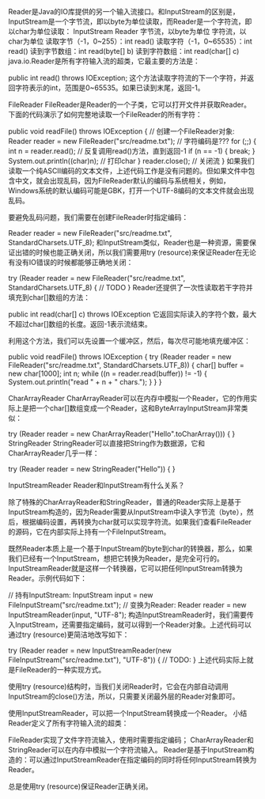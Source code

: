 Reader是Java的IO库提供的另一个输入流接口。和InputStream的区别是，InputStream是一个字节流，即以byte为单位读取，而Reader是一个字符流，即以char为单位读取：
InputStream	Reader
字节流，以byte为单位	字符流，以char为单位
读取字节（-1，0~255）：int read()	读取字符（-1，0~65535）：int read()
读到字节数组：int read(byte[] b)	读到字符数组：int read(char[] c)
java.io.Reader是所有字符输入流的超类，它最主要的方法是：

public int read() throws IOException;
这个方法读取字符流的下一个字符，并返回字符表示的int，范围是0~65535。如果已读到末尾，返回-1。

FileReader
FileReader是Reader的一个子类，它可以打开文件并获取Reader。下面的代码演示了如何完整地读取一个FileReader的所有字符：

public void readFile() throws IOException {
    // 创建一个FileReader对象:
    Reader reader = new FileReader("src/readme.txt"); // 字符编码是???
    for (;;) {
        int n = reader.read(); // 反复调用read()方法，直到返回-1
        if (n == -1) {
            break;
        }
        System.out.println((char)n); // 打印char
    }
    reader.close(); // 关闭流
}
如果我们读取一个纯ASCII编码的文本文件，上述代码工作是没有问题的。但如果文件中包含中文，就会出现乱码，因为FileReader默认的编码与系统相关，例如，Windows系统的默认编码可能是GBK，打开一个UTF-8编码的文本文件就会出现乱码。

要避免乱码问题，我们需要在创建FileReader时指定编码：

Reader reader = new FileReader("src/readme.txt", StandardCharsets.UTF_8);
和InputStream类似，Reader也是一种资源，需要保证出错的时候也能正确关闭，所以我们需要用try (resource)来保证Reader在无论有没有IO错误的时候都能够正确地关闭：

try (Reader reader = new FileReader("src/readme.txt", StandardCharsets.UTF_8) {
    // TODO
}
Reader还提供了一次性读取若干字符并填充到char[]数组的方法：

public int read(char[] c) throws IOException
它返回实际读入的字符个数，最大不超过char[]数组的长度。返回-1表示流结束。

利用这个方法，我们可以先设置一个缓冲区，然后，每次尽可能地填充缓冲区：

public void readFile() throws IOException {
    try (Reader reader = new FileReader("src/readme.txt", StandardCharsets.UTF_8)) {
        char[] buffer = new char[1000];
        int n;
        while ((n = reader.read(buffer)) != -1) {
            System.out.println("read " + n + " chars.");
        }
    }
}

CharArrayReader
CharArrayReader可以在内存中模拟一个Reader，它的作用实际上是把一个char[]数组变成一个Reader，这和ByteArrayInputStream非常类似：

try (Reader reader = new CharArrayReader("Hello".toCharArray())) {
}
StringReader
StringReader可以直接把String作为数据源，它和CharArrayReader几乎一样：

try (Reader reader = new StringReader("Hello")) {
}

InputStreamReader
Reader和InputStream有什么关系？

除了特殊的CharArrayReader和StringReader，普通的Reader实际上是基于InputStream构造的，因为Reader需要从InputStream中读入字节流（byte），然后，根据编码设置，再转换为char就可以实现字符流。如果我们查看FileReader的源码，它在内部实际上持有一个FileInputStream。

既然Reader本质上是一个基于InputStream的byte到char的转换器，那么，如果我们已经有一个InputStream，想把它转换为Reader，是完全可行的。InputStreamReader就是这样一个转换器，它可以把任何InputStream转换为Reader。示例代码如下：

// 持有InputStream:
InputStream input = new FileInputStream("src/readme.txt");
// 变换为Reader:
Reader reader = new InputStreamReader(input, "UTF-8");
构造InputStreamReader时，我们需要传入InputStream，还需要指定编码，就可以得到一个Reader对象。上述代码可以通过try (resource)更简洁地改写如下：

try (Reader reader = new InputStreamReader(new FileInputStream("src/readme.txt"), "UTF-8")) {
    // TODO:
}
上述代码实际上就是FileReader的一种实现方式。

使用try (resource)结构时，当我们关闭Reader时，它会在内部自动调用InputStream的close()方法，所以，只需要关闭最外层的Reader对象即可。

 使用InputStreamReader，可以把一个InputStream转换成一个Reader。
小结
Reader定义了所有字符输入流的超类：

FileReader实现了文件字符流输入，使用时需要指定编码；
CharArrayReader和StringReader可以在内存中模拟一个字符流输入。
Reader是基于InputStream构造的：可以通过InputStreamReader在指定编码的同时将任何InputStream转换为Reader。

总是使用try (resource)保证Reader正确关闭。
